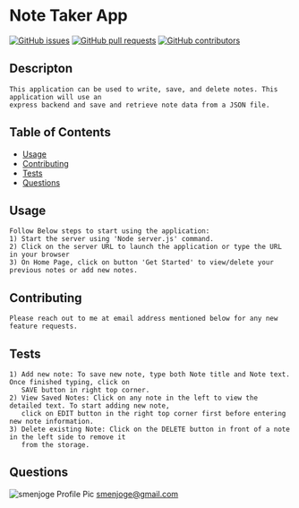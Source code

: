 # Note Taker App

[![GitHub issues](https://img.shields.io/github/issues/smenjoge/Pajinjs)](https://github.com/smenjoge/Pajinjs/issues) [![GitHub pull requests](https://img.shields.io/github/issues-pr/smenjoge/Pajinjs)](https://github.com/smenjoge/Pajinjs/pulls) [![GitHub contributors](https://img.shields.io/github/contributors/smenjoge/Pajinjs)](https://github.com/smenjoge/Pajinjs/graphs/contributors) 

## Descripton
```
This application can be used to write, save, and delete notes. This application will use an 
express backend and save and retrieve note data from a JSON file.
```

## Table of Contents
* [Usage](#Usage)
* [Contributing](#Contributing)
* [Tests](#Tests)
* [Questions](#Questions)
## Usage
```
Follow Below steps to start using the application:
1) Start the server using 'Node server.js' command. 
2) Click on the server URL to launch the application or type the URL in your browser
3) On Home Page, click on button 'Get Started' to view/delete your previous notes or add new notes. 
```

## Contributing
```
Please reach out to me at email address mentioned below for any new feature requests. 
```

## Tests
```
1) Add new note: To save new note, type both Note title and Note text. Once finished typing, click on 
   SAVE button in right top corner. 
2) View Saved Notes: Click on any note in the left to view the detailed text. To start adding new note, 
   click on EDIT button in the right top corner first before entering new note information. 
3) Delete existing Note: Click on the DELETE button in front of a note in the left side to remove it 
   from the storage. 
```

## Questions
![smenjoge Profile Pic](https://github.com/smenjoge.png?size=60)   smenjoge@gmail.com
